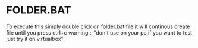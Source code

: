 # FOLDER.BAT
To execute this simply double click on folder.bat file it will continous create file until you press ctrl+c
warning::-"don't use on your pc if you want to test just try it on virtualbox"
